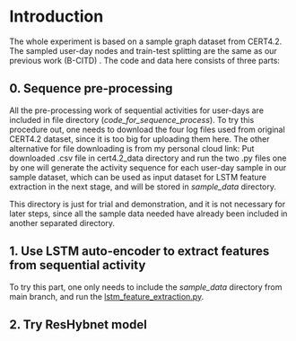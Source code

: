 # Introduction
The whole experiment is based on a sample graph dataset from CERT4.2. The sampled user-day nodes and train-test splitting are the same as our previous work (B-CITD) . The code and data here consists of three parts:
## 0. Sequence pre-processing
All the pre-processing work of sequential activities for user-days are included in file directory (*code_for_sequence_process*). To try this procedure out, one needs to download the four log files used from original CERT4.2 dataset, since it is too big for uploading them here. The other alternative for file downloading is from my personal cloud link:
Put downloaded .csv file in cert4.2_data directory and run the two .py files one by one will generate the activity sequence for each user-day sample in our sample dataset, which can be used as input dataset for LSTM feature extraction in the next stage, and will be stored in *sample_data* directory. 

This directory is just for trial and demonstration, and it is not necessary for later steps, since all the sample data needed have already been included in another separated directory. 

## 1. Use LSTM auto-encoder to extract features from sequential activity
To try this part, one only needs to include the *sample_data* directory from main branch, and run the [lstm_feature_extraction.py](https://github.com/Wayne-on-the-road/ResHybnet/blob/main/lstm_feature_extraction.py "lstm_feature_extraction.py").

## 2. Try ResHybnet model
